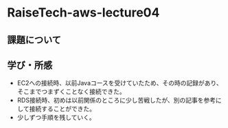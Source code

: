 # RaiseTech-aws-lecture04
##  課題について

## 学び・所感
- EC2への接続時、以前Javaコースを受けていたため、その時の記録があり、そこまでつまずくことなく接続できた。
- RDS接続時、初めは以前関係のところに少し苦戦したが、別の記事を参考にして接続することができた。
- 少しずつ手順を残していく。
